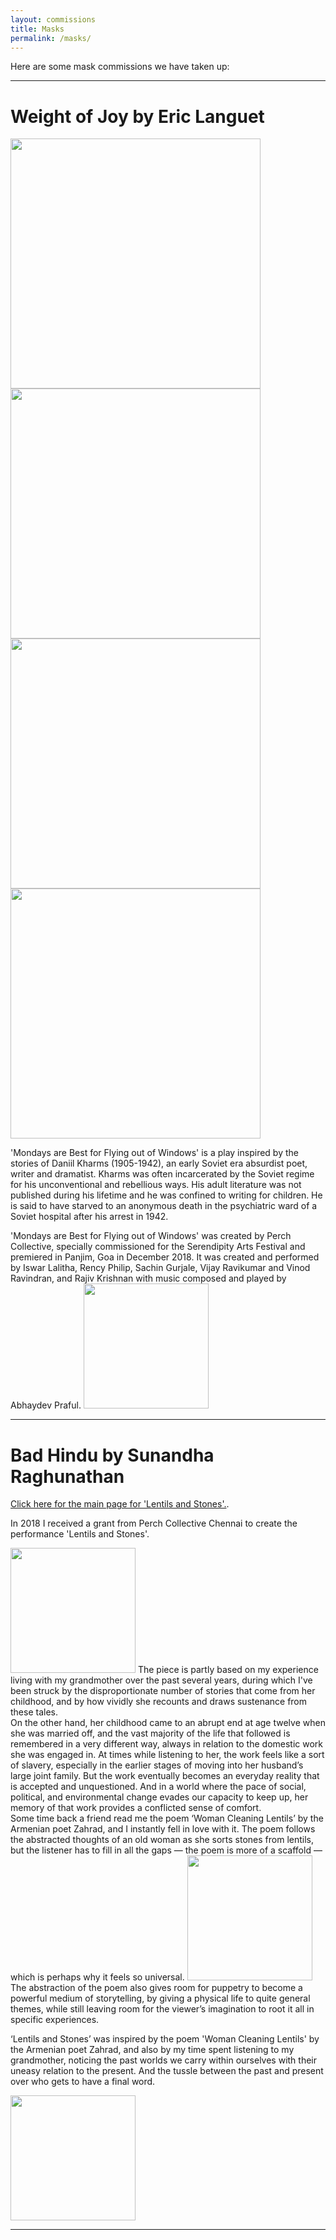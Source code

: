 ```yaml
---
layout: commissions
title: Masks
permalink: /masks/
---
```


Here are some mask commissions we have taken up:

<hr>

# Weight of Joy by Eric Languet


<p></p>

<div class="pictures-container">
 <img src="../images/commissions/IMG-20180216-WA0025.jpg" class="shrinkToFit" height="400">
</div>

<div class="pictures-container">
 <img src="../images/commissions/IMG-20180216-WA0036-01.jpeg" class="shrinkToFit" height="400">
</div>


<div class="pictures-container">
 <img src="../images/commissionsIMG_20180408_122252.jpg" class="shrinkToFit" height="400">
</div>

<div class="pictures-container">
 <img src="../images/commissions/IMG-20180215-WA0002.jpg.jpg" class="shrinkToFit" height="400">
</div>



'Mondays are Best for Flying out of Windows' is a play inspired by the stories of Daniil Kharms (1905-1942), an early Soviet era absurdist poet, writer and dramatist. Kharms was often incarcerated by the Soviet regime for his unconventional and rebellious ways. His adult literature was not published during his lifetime and he was confined to writing for children. He is said to have starved to an anonymous death in the psychiatric ward of a Soviet hospital after his arrest in 1942.

<p></p>

<div class="pictures-container">
'Mondays are Best for Flying out of Windows' was created by Perch Collective, specially commissioned for the Serendipity Arts Festival and premiered in Panjim, Goa in December 2018.
It was created and performed by Iswar Lalitha, Rency Philip, Sachin Gurjale, Vijay Ravikumar and Vinod Ravindran, and Rajiv Krishnan with music composed and played by Abhaydev Praful.

 <img src="../images/performance/kharms5.jpg" class="shrinkToFit" height="200">
</div>


<hr>

# Bad Hindu by Sunandha Raghunathan


 <a href="http://ikkarai.github.io/lentils">Click here for the main page for 'Lentils and Stones'.</a>. 

In 2018 I received a grant from Perch Collective Chennai to create the performance 'Lentils and Stones'.


<div class="pictures-container">
 <img src="../images/performance/lentils3.jpg" class="shrinkToFit" height="200">
The piece is partly based on my experience living with my grandmother over the past several years, during which I've been struck by the disproportionate number of stories that come from her childhood, and by how vividly she recounts and draws sustenance from these tales. 
</div>
 On the other hand, her childhood came to an abrupt end at age twelve when she was married off, and the vast majority of the life that followed is remembered in a very different way, always in relation to the domestic work she was engaged in.  At times while listening to her, the work feels like a sort of slavery, especially in the earlier stages of moving into her husband’s large joint family.  But the work eventually becomes an everyday reality that is accepted and unquestioned.  And in a world where the pace of social, political, and environmental change evades our capacity to keep up, her memory of that work provides a conflicted sense of comfort.

<div class="pictures-container">
Some time back a friend read me the poem ‘Woman Cleaning Lentils’ by the Armenian poet Zahrad, and I instantly fell in love with it.  The poem follows the abstracted thoughts of an old woman as she sorts stones from lentils, but the listener has to fill in all the gaps — the poem is more of a scaffold — which is perhaps why it feels so universal.
 <img src="../images/performance/lentils1.jpg" class="shrinkToFit" height="200">
</div>
 The abstraction of the poem also gives room for puppetry to become a powerful medium of storytelling, by giving a physical life to quite general themes, while still leaving room for the viewer’s imagination to root it all in specific experiences.


‘Lentils and Stones’ was inspired by the poem 'Woman Cleaning Lentils' by the Armenian poet Zahrad, and also by my time spent listening to my grandmother, noticing the past worlds we carry within ourselves with their uneasy relation to the present.  And the tussle between the past and present over who gets to have a final word.

<div class="pictures-container">
 <img src="../images/performance/lentils2.png" class="shrinkToFit" height="200">
</div>

<hr>
